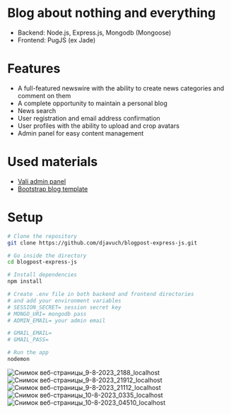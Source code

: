 # Blog about nothing and everything

- Backend: Node.js, Express.js, Mongodb (Mongoose)
- Frontend: PugJS (ex Jade)

# Features
- A full-featured newswire with the ability to create news categories and comment on them
- A complete opportunity to maintain a personal blog
- News search
- User registration and email address confirmation
- User profiles with the ability to upload and crop avatars
- Admin panel for easy content management


# Used materials
- [Vali admin panel](https://pratikborsadiya.in/vali-admin/)
- [Bootstrap blog template](https://getbootstrap.com/docs/4.6/examples/blog/)

# Setup
```bash
# Clone the repository
git clone https://github.com/djavuch/blogpost-express-js.git

# Go inside the directory
cd blogpost-express-js

# Install dependencies
npm install 

# Create .env file in both backend and frontend directories
# and add your environment variables
# SESSION_SECRET= session secret key
# MONGO_URI= mongodb pass
# ADMIN_EMAIL= your admin email

# GMAIL_EMAIL= 
# GMAIL_PASS=

# Run the app
nodemon
```

![Снимок веб-страницы_9-8-2023_2188_localhost](https://github.com/djavuch/blogpost-express-js/assets/32241096/dc2f3a31-f078-4c16-948e-2c7ca34d72c9)
![Снимок веб-страницы_9-8-2023_21912_localhost](https://github.com/djavuch/blogpost-express-js/assets/32241096/1cb78464-7201-4fb7-937a-f95db76f2334)
![Снимок веб-страницы_9-8-2023_21112_localhost](https://github.com/djavuch/blogpost-express-js/assets/32241096/2219b80e-d49b-4c98-bae3-0dafd1da11eb)
![Снимок веб-страницы_10-8-2023_0335_localhost](https://github.com/djavuch/blogpost-express-js/assets/32241096/cf1a4662-1a8b-4e00-8000-b97f2a247ec1)
![Снимок веб-страницы_10-8-2023_04510_localhost](https://github.com/djavuch/blogpost-express-js/assets/32241096/29c2f13f-1329-4c69-b214-c09ee683aae5)
